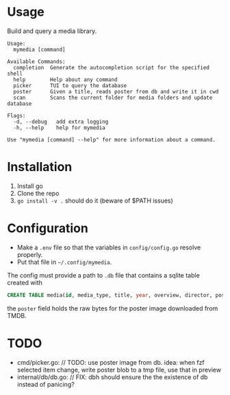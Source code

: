 # Usage
Build and query a media library.

```
Usage:
  mymedia [command]

Available Commands:
  completion  Generate the autocompletion script for the specified shell
  help        Help about any command
  picker      TUI to query the database
  poster      Given a title, reads poster from db and write it in cwd
  scan        Scans the current folder for media folders and update database

Flags:
  -d, --debug   add extra logging
  -h, --help    help for mymedia

Use "mymedia [command] --help" for more information about a command.
```

# Installation
1. Install go
2. Clone the repo
3. `go install -v .` should do it (beware of $PATH issues)

# Configuration
- Make a `.env` file so that the variables in `config/config.go` resolve properly.
- Put that file in `~/.config/mymedia`.

The config must provide a path to `.db` file that contains a sqlite table created with
```sql
CREATE TABLE media(id, media_type, title, year, overview, director, poster, path)
```
the `poster` field holds the raw bytes for the poster image downloaded from TMDB.


# TODO
- cmd/picker.go:		// TODO: use poster image from db. idea: when fzf selected item change, write poster blob to a tmp file, use that in preview
- internal/db/db.go:	// FIX: dbh should ensure the the existence of db instead of panicing?
